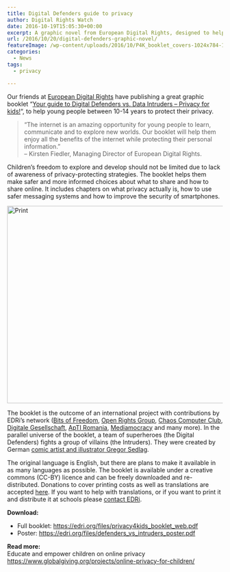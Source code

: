 ```yaml
---
title: Digital Defenders guide to privacy
author: Digital Rights Watch
date: 2016-10-19T15:05:30+00:00
excerpt: A graphic novel from European Digital Rights, designed to help young people between 10-14 years understand how to protect their privacy.
url: /2016/10/20/digital-defenders-graphic-novel/
featureImage: /wp-content/uploads/2016/10/P4K_booklet_covers-1024x784-1.jpg
categories:
  - News
tags:
  - privacy

---
```

<div class="post-intro">
  <p>
    Our friends at <a href="https://edri.org/">European Digital Rights</a> have publishing a great graphic booklet “<a href="https://edri.org/files/privacy4kids_booklet_web.pdf" target="_blank" rel="noopener">Your guide to Digital Defenders vs. Data Intruders – Privacy for kids!</a>“, to help young people between 10-14 years to protect their privacy.
  </p>
</div>

<div class="post-more">
  <blockquote>
    <p>
      &#8220;The internet is an amazing opportunity for young people to learn, communicate and to explore new worlds. Our booklet will help them enjoy all the benefits of the internet while protecting their personal information.&#8221;<br /> &#8211; Kirsten Fiedler, Managing Director of European Digital Rights.
    </p>
  </blockquote>
  
  <p>
    Children’s freedom to explore and develop should not be limited due to lack of awareness of privacy-protecting strategies. The booklet helps them make safer and more informed choices about what to share and how to share online. It includes chapters on what privacy actually is, how to use safer messaging systems and how to improve the security of smartphones.
  </p>
  
  <p>
    <a href="https://edri.org/files/privacy4kids_booklet_web.pdf" target="_blank" rel="noopener"><img loading="lazy" decoding="async" class="alignnone wp-image-12081" src="https://edri.org/wp-content/uploads/2016/10/P4K_booklet_covers-1024x784.jpg" sizes="(max-width: 600px) 100vw, 600px" srcset="https://edri.org/wp-content/uploads/2016/10/P4K_booklet_covers-1024x784.jpg 1024w, https://edri.org/wp-content/uploads/2016/10/P4K_booklet_covers-300x230.jpg 300w, https://edri.org/wp-content/uploads/2016/10/P4K_booklet_covers-768x588.jpg 768w" alt="Print" width="600" height="460" /></a>
  </p>
  
  <p>
    The booklet is the outcome of an international project with contributions by EDRi’s network (<a href="https://www.bof.nl/" target="_blank" rel="noopener">Bits of Freedom</a>, <a href="https://www.openrightsgroup.org/" target="_blank" rel="noopener">Open Rights Group</a>, <a href="https://www.ccc.de/en/" target="_blank" rel="noopener">Chaos Computer Club</a>, <a href="https://digitalegesellschaft.de/" target="_blank" rel="noopener">Digitale Gesellschaft</a>, <a href="https://www.apti.ro/" target="_blank" rel="noopener">ApTI Romania</a>, <a href="https://mediamocracy.org/" target="_blank" rel="noopener">Mediamocracy</a> and many more). In the parallel universe of the booklet, a team of superheroes (the Digital Defenders) fights a group of villains (the Intruders). They were created by German <a href="http://www.phuturama.de/" target="_blank" rel="noopener">comic artist and illustrator Gregor Sedlag</a>.
  </p>
  
  <p>
    The original language is English, but there are plans to make it available in as many languages as possible. The booklet is available under a creative commons (CC-BY) licence and can be freely downloaded and re-distributed. Donations to cover printing costs as well as translations are accepted <a href="https://edri.org/donate/" target="_blank" rel="noopener">here</a>. If you want to help with translations, or if you want to print it and distribute it at schools please <a href="mailto:brussels@edri.org" target="_blank" rel="noopener">contact EDRi</a>.
  </p>
  
  <p>
    <strong>Download:</strong>
  </p>
  
  <ul>
    <li>
      Full booklet: <a href="https://edri.org/files/privacy4kids_booklet_web.pdf" target="_blank" rel="noopener">https://edri.org/files/privacy4kids_booklet_web.pdf</a>
    </li>
    <li>
      Poster: <a href="https://edri.org/files/defenders_vs_intruders_poster.pdf" target="_blank" rel="noopener">https://edri.org/files/defenders_vs_intruders_poster.pdf</a>
    </li>
  </ul>
  
  <p>
    <strong>Read more:</strong><br /> Educate and empower children on online privacy<br /> <a href="https://www.globalgiving.org/projects/online-privacy-for-children/" target="_blank" rel="noopener">https://www.globalgiving.org/projects/online-privacy-for-children/</a>
  </p>
</div>